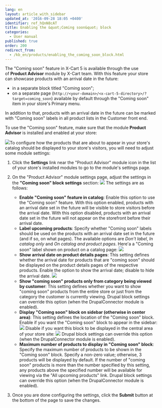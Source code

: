 ```yaml
---
lang: en
layout: article_with_sidebar
updated_at: '2016-09-28 18:05 +0400'
identifier: ref_hQnN8cAT
title: Enabling the &quot;Coming soon&quot; block
categories:
  - User manual
published: true
order: 200
redirect_from:
  - /kb_en/products/enabling_the_coming_soon_block.html
---
```



The "Coming soon" feature in X-Cart 5 is available through the use of **Product Advisor** module by X-Cart team. With this feature your store can showcase products with an arrival date in the future:

*   in a separate block titled "Coming soon";
*   on a separate page (`http://<your-domain>/<x-cart-5-directory>/?target=coming_soon`) available by default through the "Coming soon" item in your store's Primary menu.

In addition to that, products with an arrival date in the future can be marked with "Coming soon" labels in all product lists in the Customer front end.

To use the "Coming soon" feature, make sure that the module **Product Advisor** is installed and enabled at your store:

![]({{site.baseurl}}/attachments/6389778/8717811.png)To configure how the products that are about to appear in your store's catalog should be displayed to your store's visitors, you will need to adjust some module settings:

1.  Click the **Settings** link near the "Product Advisor" module icon in the list of your store's installed modules to go to the module's settings page.
2.  On the "Product Advisor" module settings page, adjust the settings in the **"Coming soon" block settings** section:
    ![]({{site.baseurl}}/attachments/6389776/8717923.png)
    The settings are as follows:
    *   **Enable "Coming soon" feature in catalog**: Enable this option to use the "Coming soon" feature. With this option enabled, products with an arrival date set in the future will be visible to store visitors before the arrival date. With this option disabled, products with an arrival date set in the future will not appear on the storefront before their arrival date.
    *   **Label upcoming products**: Specify whether "Coming soon" labels should be used on the products with an arrival date set in the future (and if so, on what pages). The available options are _Don't label_, _In catalog only_ and _On catalog and product pages_. Here'a a "Coming soon" label shown on product on a catalog page:
        ![]({{site.baseurl}}/attachments/6389776/8717926.png)
    *   **Show arrival date on product details pages**: This setting defines whether the arrival date for products that are "coming soon" should be displayed on the product details pages of the respective products. Enable the option to show the arrival date; disable to hide the arrival date.
        ![]({{site.baseurl}}/attachments/6389776/8717927.png)
    *   **Show "coming soon" products only from category being viewed by customer**: This setting defines whether you want to show "coming soon" products from the entire store or just from the category the customer is currently viewing. Drupal block settings can override this option (when the DrupalConnector module is enabled).
    *   **Display "Coming soon" block on sidebar (otherwise in center area)**: This setting defines the location of the "Coming soon" block. Enable if you want the "Coming soon" block to appear in the sidebar:
        ![]({{site.baseurl}}/attachments/6389776/8717924.png)
        Disable if you want this block to be displayed in the central area of your store site:
        ![]({{site.baseurl}}/attachments/6389776/8717925.png)
        Drupal block settings can override this option (when the DrupalConnector module is enabled).
    *   **Maximum number of products to display in "Coming soon" block**: Specify the maximum number of products to be shown in the "Coming soon" block. Specify a non-zero value; otherwise, 3 products will be displayed by default. If the number of "coming soon" products is more than the number specified by this setting, any products above the specified number will be available for viewing via the "All upcoming products" link. Drupal block settings can override this option (when the DrupalConnector module is enabled).

3.  Once you are done configuring the settings, click the **Submit** button at the bottom of the page to save the changes.

